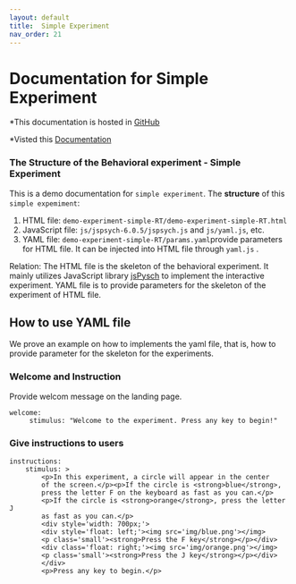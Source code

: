 ```yaml
---
layout: default
title:  Simple Experiment
nav_order: 21
---
```

# Documentation for Simple Experiment

*This documentation is hosted in [GitHub](https://github.com/kschuler/experiment-library/tree/master/demo-experiment-simple-RA)

*Visted this [Documentation](http://www.kathrynschuler.com/experiment-library/demo-experiment-simple-RA/readme.html)

### The Structure of  the Behavioral experiment - Simple Experiment
This is a demo documentation for `simple experiment`. The **structure** of this `simple expemiment`:


1. HTML file: `demo-experiment-simple-RT/demo-experiment-simple-RT.html`
2. JavaScript file: `js/jspsych-6.0.5/jspsych.js` and  `js/yaml.js`, etc.
3. YAML file: `demo-experiment-simple-RT/params.yaml`provide parameters for HTML file.  It can be injected into HTML file through `yaml.js` .

Relation: The HTML file is the skeleton of the behavioral experiment. It mainly utilizes JavaScript library  [jsPysch](https://www.jspsych.org/) to implement the interactive experiment. YAML file is to provide parameters for the skeleton of the experiment of HTML file. 
## How to use YAML file
We prove an example on how to implements the yaml file, that is, how to provide parameter for the skeleton for the experiments.

### Welcome and Instruction 
Provide welcom message on the landing page.
```
welcome:
     stimulus: "Welcome to the experiment. Press any key to begin!"
```
### Give instructions to users 
```
instructions:
    stimulus: >
        <p>In this experiment, a circle will appear in the center
        of the screen.</p><p>If the circle is <strong>blue</strong>,
        press the letter F on the keyboard as fast as you can.</p>
        <p>If the circle is <strong>orange</strong>, press the letter J
        as fast as you can.</p>
        <div style='width: 700px;'>
        <div style='float: left;'><img src='img/blue.png'></img>
        <p class='small'><strong>Press the F key</strong></p></div>
        <div class='float: right;'><img src='img/orange.png'></img>
        <p class='small'><strong>Press the J key</strong></p></div>
        </div>
        <p>Press any key to begin.</p>
```
<!--stackedit_data:
eyJoaXN0b3J5IjpbMjA3NzI3MjE0MywxNTM3NTExNjU0LC0xMT
I5OTcyMDIzLC01NDYyNDM1NTUsLTEyOTg2NjgwNzEsOTE0OTAy
MjgyLDE5MTc4NTA5NDksLTcwODM2OTIwNywtMTc1NTE2MDEwNi
w5OTcwODA4MjIsMTE4OTk4MDczNCwxNjA5Mjk3MTUwLC00OTE2
MzU0NzksLTE5NDA2OTIxNDAsLTg2NDMwMzA1MSwtNzM5MzY1MT
QwLDE1ODE0NjM5ODYsLTEwNTk0Mzc1NzMsMjk2NjUyNDczLDE3
ODg3OTU0NzVdfQ==
-->